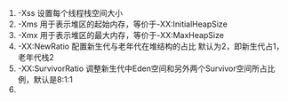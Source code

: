 1. -Xss 设置每个线程栈空间大小
2. -Xms 用于表示堆区的起始内存，等价于-XX:InitialHeapSize
3. -Xmx 用于表示堆区的最大内存，等价于-XX:MaxHeapSize
4. -XX:NewRatio 配置新生代与老年代在堆结构的占比 默认为2，即新生代占1，老年代栈2
5. -XX:SurvivorRatio 调整新生代中Eden空间和另外两个Survivor空间所占比例，默认是8:1:1
6. 